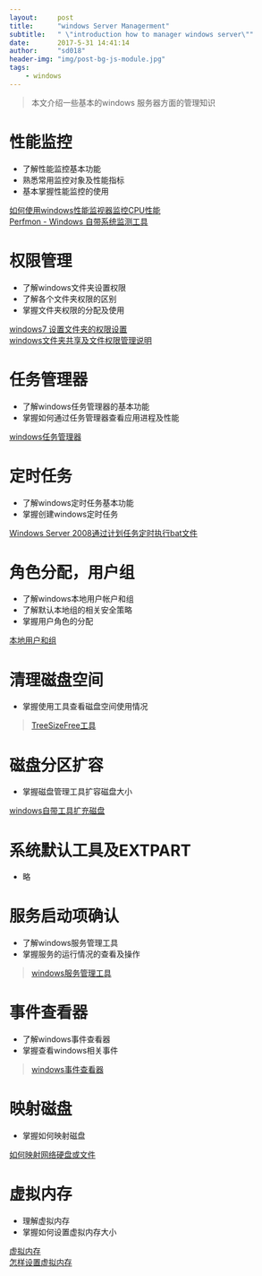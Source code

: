 ```yaml
---
layout:     post
title:      "windows Server Managerment"
subtitle:   " \"introduction how to manager windows server\""
date:       2017-5-31 14:41:14  
author:     "sd018"
header-img: "img/post-bg-js-module.jpg"
tags:
    - windows
---
```

> 本文介绍一些基本的windows 服务器方面的管理知识

# 性能监控

* 了解性能监控基本功能
* 熟悉常用监控对象及性能指标
* 基本掌握性能监控的使用  

>  
[如何使用windows性能监视器监控CPU性能](https://jingyan.baidu.com/article/676629974510c254d51b8401.html)  
[Perfmon - Windows 自带系统监测工具](http://blog.csdn.net/oscar999/article/details/7918385) 


# 权限管理
* 了解windows文件夹设置权限  
* 了解各个文件夹权限的区别
* 掌握文件夹权限的分配及使用

>   
[windows7 设置文件夹的权限设置](https://jingyan.baidu.com/article/ab69b270d963542ca6189f75.html)  
[windows文件夹共享及文件权限管理说明](http://www.jb51.net/os/windows/88370.html)


# 任务管理器
* 了解windows任务管理器的基本功能  
* 掌握如何通过任务管理器查看应用进程及性能

>   
[windows任务管理器](http://baike.baidu.com/link?url=A8MRymdurYgPuWGMcW6pOCY9QJFmxUR4Bzh7UYYZdK3iqycWtXTHLB5g6khFQM4bFOLT1mOTBGsiJziizyHNfDCtCGt3of7OwZvZ3avEfWjU8st4uWsmWj8Q3Gbm7bVzUG1v-AG78K0rPbYuoiwMBK)



# 定时任务
* 了解windows定时任务基本功能
* 掌握创建windows定时任务

> 
[Windows Server 2008通过计划任务定时执行bat文件 ](http://blog.csdn.net/woshixuye/article/details/18050769)


# 角色分配，用户组
* 了解windows本地用户帐户和组
* 了解默认本地组的相关安全策略
* 掌握用户角色的分配

> 
[本地用户和组](http://baike.baidu.com/link?url=B6bc6hLYAydtHra73LQ9eyukdEx5ZrNbg8NyxjhOICs8axg0-azRh3ko-IN4ZV5vzQpiyrYQ0LrSSrgfyy5To2wqHtkc-0MA5oaGuQ02XLUepYFZEV3zl7BdVH6zDpPlGCAU0YxNh9b9rSbvjRJdua)


# 清理磁盘空间
* 掌握使用工具查看磁盘空间使用情况

> [TreeSizeFree工具](http://www.jam-software.com/treesize_free/features.shtml)


# 磁盘分区扩容
* 掌握磁盘管理工具扩容磁盘大小

> 
[windows自带工具扩充磁盘](http://www.cnblogs.com/tudou-loveloli/p/5173235.html)

# 系统默认工具及EXTPART
* 略 
 
# 服务启动项确认

* 了解windows服务管理工具
* 掌握服务的运行情况的查看及操作

> [windows服务管理工具](http://baike.baidu.com/link?url=BZLOuJBQ1Lb_KT-RykHtq4bhyaQmgWOZGunEtTXQtzQeg2vZBvKVuirtV8kTYjiZu_9d30fT2aUtJr1PaVqCTGo_7ITw5jsQlVL5hX5QjGe)

# 事件查看器
* 了解windows事件查看器
* 掌握查看windows相关事件

> [windows事件查看器](https://jingyan.baidu.com/article/0964eca23201c88285f53604.html)

# 映射磁盘
* 掌握如何映射磁盘

> 
[如何映射网络硬盘或文件](https://jingyan.baidu.com/article/375c8e198eb81725f2a229a9.html)

# 虚拟内存
* 理解虚拟内存
* 掌握如何设置虚拟内存大小

> 
[虚拟内存](http://baike.baidu.com/item/%E8%99%9A%E6%8B%9F%E5%86%85%E5%AD%98)  
[怎样设置虚拟内存](https://jingyan.baidu.com/article/2fb0ba4075567800f2ec5fcb.html)


